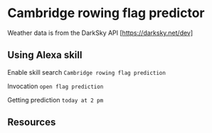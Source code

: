 # Cambridge rowing flag predictor
Weather data is from the DarkSky API [https://darksky.net/dev]

## Using Alexa skill
Enable skill search `Cambridge rowing flag prediction`

Invocation `open flag prediction`

Getting prediction `today at 2 pm`

## Resources